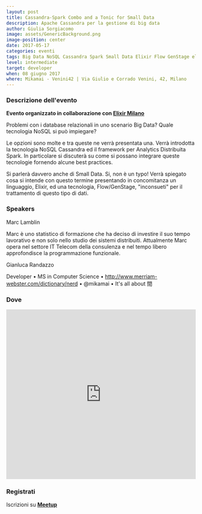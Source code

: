 ```yaml
---
layout: post
title: Cassandra-Spark Combo and a Tonic for Small Data
description: Apache Cassandra per la gestione di big data
author: Giulia Sorgiacomo
image: assets/GenericBackground.png
image-position: center
date: 2017-05-17
categories: eventi
tags: Big Data NoSQL Cassandra Spark Small Data Elixir Flow GenStage elixir Milano
level: intermediate
target: developer
when: 08 giugno 2017
where: Mikamai - Venini42 | Via Giulio e Corrado Venini, 42, Milano
---
```


### Descrizione dell'evento

<strong>Evento organizzato in collaborazione con <a href="https://www.meetup.com/it-IT/Elixir-Milano/">Elixir Milano</a></strong>

Problemi con i database relazionali in uno scenario Big Data? Quale tecnologia NoSQL si può impiegare? 

Le opzioni sono molte e tra queste ne verrà presentata una. Verrà introdotta la tecnologia NoSQL Cassandra ed il framework per Analytics Distribuita Spark. In particolare si discuterà su come si possano integrare queste tecnologie fornendo alcune best practices. 

Si parlerà davvero anche di Small Data. Si, non è un typo! Verrà spiegato cosa si intende con questo termine presentando in concomitanza un linguaggio, Elixir, ed una tecnologia, Flow/GenStage, "inconsueti" per il trattamento di questo tipo di dati.


### Speakers

Marc Lamblin

Marc è uno statistico di formazione che ha deciso di investire il suo tempo lavorativo e non solo nello studio dei sistemi distribuiti. Attualmente Marc opera nel settore IT Telecom della consulenza e nel tempo libero approfondisce la programmazione funzionale.

Gianluca Randazzo

Developer • MS in Computer Science • <a href="http://www.merriam-webster.com/dictionary/nerd" target="_blank">http://www.merriam-webster.com/dictionary/nerd</a> • @mikamai • It's all about 間

### Dove

<iframe src="https://www.google.com/maps/embed?pb=!1m14!1m8!1m3!1d11187.8968576415!2d9.215694!3d45.490464!3m2!1i1024!2i768!4f13.1!3m3!1m2!1s0x0%3A0x25e0caaa3e7e8d5a!2sMikamai!5e0!3m2!1sit!2sit!4v1495027437147" width="100%" height="450" frameborder="0" style="border:0" allowfullscreen></iframe>

### Registrati

Iscrizioni su <a href="http://meetu.ps/e/CRjDz/zWygT/f" target="_blank"><strong>Meetup</strong></a>
